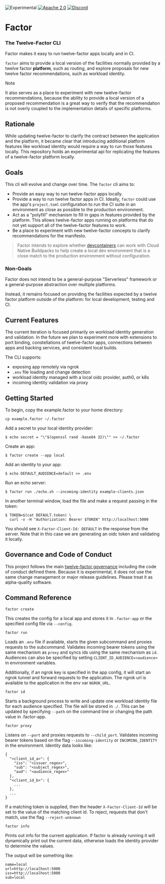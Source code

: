 ![Experimental](https://img.shields.io/badge/experimental-red)
[![Apache
2.0](https://img.shields.io/badge/license-Apache%202.0-blue)](https://www.apache.org/licenses/LICENSE-2.0)
[![Discord](https://img.shields.io/discord/1296917489615110174?label=discord&logo=discord&logoColor=#5865F2)](https://discord.gg/9HFMDMt95z)

# Factor

### The Twelve-Factor CLI

Factor makes it easy to run twelve-factor apps locally and in CI.

`factor` aims to provide a local version of the facilities normally provided by a
twelve factor **platform**, such as routing, and explore proposals for new
twelve factor recommendations, such as workload identity.

> [!NOTE]
>
> It also serves as a place to experiment with new twelve-factor recommendations,
> because the ability to provide a local version of a proposed recommendation is
> a great way to verify that the recommendation is not overly coupled to the
> implementation details of specific platforms.

## Rationale

While updating twelve-factor to clarify the contract between the application
and the platform, it became clear that introducing additional platform features
like workload identity would require a way to run those features locally. This
repository holds an experimental api for replicating the features of a
twelve-factor platform locally.

## Goals

This cli will evolve and change over time. The `factor` cli aims to:

- Provide an easy way to run twelve-factor apps locally.
- Provide a way to run twelve factor apps in CI. Ideally, `factor` could use the
  app's `project.toml` configuration to run the CI suite in an environment as
  close as possible to the production environment.
- Act as a "polyfill" mechanism to fill in gaps in features provided by the
  platform. This allows twelve-factor apps running on platforms that do not
  yet support all of the twelve-factor features to work.
- Be a place to experiment with new twelve-factor concepts to clarify
  recommendations for the manifesto.

> Factor intends to explore whether [devcontainers] can work with Cloud Native
> Buildpacks to help create a local dev environment that is a close match to the
> production environment without configuration.

[devcontainers]: https://containers.dev/

### Non-Goals

Factor does not intend to be a general-purpose "Serverless" framework or a
general-purpose abstraction over multiple platforms.

Instead, it remains focused on providing the facilities expected by a twelve
factor platform outside of the platform: for local development, testing and CI.

## Current Features

The current iteration is focused primarily on workload identity generation and
validation. In the future we plan to experiment more with extensions to port
binding, constellations of twelve-factor apps, connections between apps and
backing services, and consistent local builds.

The CLI supports:

- exposing app remotely via ngrok
- `.env` file loading and change detection
- workload identity managed with a local oidc provider, auth0, or k8s
- incoming identity validation via proxy

## Getting Started

To begin, copy the example.factor to your home directory:

```shell
cp example.factor ~/.factor
```

Add a secret to your local identity provider:

```shell
$ echo secret = "\"$(openssl rand -base64 32)\"" >> ~/.factor
```

Create an app:

```shell
$ factor create --app local
```

Add an identity to your app:

```shell
$ echo DEFAULT_AUDIENCE=default >> .env
```

Run an echo server:

```shell
$ factor run ./echo.sh --incoming-identity example-clients.json
```

In another terminal window, load the file and make a request passing in the
token:

```shell
$ TOKEN=$(cat DEFAULT.token) \
  curl -v -H "Authorization: Bearer $TOKEN" http://localhost:5000
```

You should see `X-Factor-Client-Id: DEFAULT` in the response from the server.
Note that in this case we are generating an oidc token and validating it
locally.

## Governance and Code of Conduct

This project follows the main [twelve-factor
governance](https://github.com/twelve-factor/twelve-factor/blob/next/GOVERNANCE.md)
including the code of conduct defined there. Because it is experimental, it
does not use the same change management or major release guidelines. Please
treat it as alpha-quality software.

## Command Reference

`factor create`

This creates the config for a local app and stores it in `.factor-app` or the
specified config file via `--config`.

`factor run`

Loads an `.env` file if available, starts the given subcommand and proxies
requests to the subcommand. Validates incoming bearer tokens using the same
mechanism as `proxy` and syncs ids using the same mechanism as `id`. Audiences
can also be specified by setting `CLIENT_ID_AUDIENCE=<audience>` in environment
variables.

Additionally, if an ngrok key is specified in the app config, it will start an
ngrok tunnel and forward requests to the application. The ngrok url is
available to the application in the env var `NGROK_URL`.

`factor id`

Starts a background process to write and update one workload identity file for
each audience specified. The file will be stored in `./`. This can be updated
by specifying `--path` on the command line or changing the path value in
.factor-app.

`factor proxy`

Listens on `--port` and proxies requests to `--child_port`. Validates incoming
bearer tokens based on the flag `--incoming-identity` or `INCOMING_IDENTITY` in
the environment. Identity data looks like:

```
{
  "<client_id_a>": {
    "iss": "<issuer_regex>",
    "sub": "<subject_regex>",
    "aud": "<audience_regex>"
  },
  "<client_id_b>": {
    ...
  },
  ...
}
```

If a matching token is supplied, then the header `X-Factor-Client-Id` will be
set to the value of the matching client id. To reject, requests that don't
match, use the flag `--reject-unknown`

`factor info`

Prints out info for the current application. If factor is already running it
will dynamically print out the current data, otherwise loads the identity
provider to determine the values.

The output will be something like:

```
name=local
url=http://localhost:5000
iss=http://localhost:5000
sub=local
```
